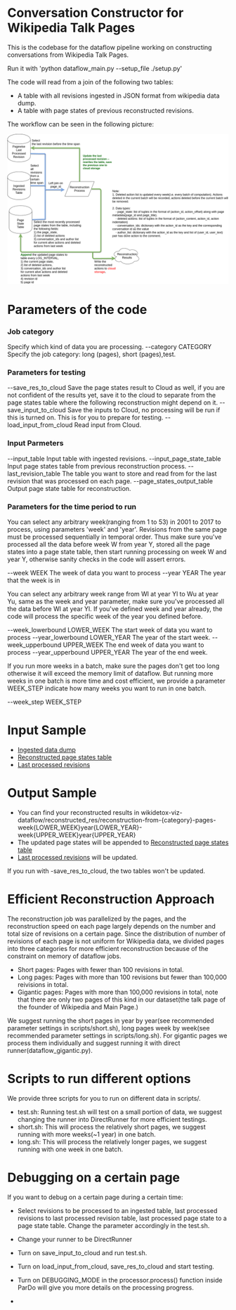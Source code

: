 # Conversation Constructor for Wikipedia Talk Pages

This is the codebase for the dataflow pipeline working on constructing conversations from Wikipedia Talk Pages.

Run it with 'python dataflow_main.py --setup_file ./setup.py' 

The code will read from a join of the following two tables: 
- A table with all revisions ingested in JSON format from wikipedia data dump.
- A table with page states of previous reconstructed revisions.

The workflow can be seen in the following picture:

![conversation_construction_workflow](docs/workflow.png)

# Parameters of the code

### Job category
  Specify which kind of data you are processing.
  --category CATEGORY   Specify the job category: long (pages), short (pages),test.

### Parameters for testing

  --save_res_to_cloud   Save the page states result to Cloud as well, if you are not confident of the results yet, save it to the cloud to separate from the page states table where the following reconstruction might depend on it.
  --save_input_to_cloud Save the inputs to Cloud, no processing will be run if this is turned on. This is for you to prepare for testing. 
  --load_input_from_cloud Read input from Cloud.

### Input Parmeters
  --input_table Input table with ingested revisions.
  --input_page_state_table Input page states table from previous reconstruction process.
  --last_revision_table  The table you want to store and read from for the last revision that was processed on each page.
  --page_states_output_table Output page state table for reconstruction.

### Parameters for the time period to run
  You can select any arbitrary week(ranging from 1 to 53) in 2001 to 2017 to process, using parameters 'week' and 'year'. Revisions from the same page must be processed sequentially in temporal order. Thus make sure you've processed all the data before week W from year Y, stored all the page states into a page state table, then start running processing on week W and year Y, otherwise sanity checks in the code will assert errors. 
 
  --week WEEK           The week of data you want to process
  --year YEAR           The year that the week is in

  You can select any arbitrary week range from Wl at year Yl to Wu at year Yu, same as the week and year parameter, make sure you've processed all the data before Wl at year Yl. If you've defined week and year already, the code will process the specific week of the year you defined before.

  --week_lowerbound LOWER_WEEK The start week of data you want to process
  --year_lowerbound LOWER_YEAR The year of the start week.
  --week_upperbound UPPER_WEEK The end week of data you want to process
  --year_upperbound UPPER_YEAR The year of the end week.

  If you run more weeks in a batch, make sure the pages don't get too long otherwise it will exceed the memory limit of dataflow. But running more weeks in one batch is more time and cost efficient, we provide a parameter WEEK_STEP indicate how many weeks you want to run in one batch.

  --week_step WEEK_STEP


# Input Sample
- [Ingested data dump](https://bigquery.cloud.google.com/table/wikidetox-viz:wikidetox_conversations.ingested_test)
- [Reconstructed page states table](https://bigquery.cloud.google.com/table/wikidetox-viz:wikidetox_conversations.page_states_test)
- [Last processed revisions](https://bigquery.cloud.google.com/table/wikidetox-viz:wikidetox_conversations.test_last_revision)

# Output Sample
- You can find your reconstructed results in wikidetox-viz-dataflow/reconstructed_res/reconstruction-from-{category}-pages-week{LOWER_WEEK}year{LOWER_YEAR}-week{UPPER_WEEK}year{UPPER_YEAR} 
- The updated page states will be appended to [Reconstructed page states table](https://bigquery.cloud.google.com/table/wikidetox-viz:wikidetox_conversations.page_states_test)
- [Last processed revisions](https://bigquery.cloud.google.com/table/wikidetox-viz:wikidetox_conversations.test_last_revision) will be updated.

If you run with -save_res_to_cloud, the two tables won't be updated.

# Efficient Reconstruction Approach

The reconstruction job was parallelized by the pages, and the reconstruction speed on each page largely depends on the number and total size of revisions on a certain page. Since the distribution of number of revisions of each page is not uniform for Wikipedia data, we divided pages into three categories for more efficient reconstruction because of the constraint on memory of dataflow jobs.

- Short pages: Pages with fewer than 100 revisions in total.
- Long pages: Pages with more than 100 revisions but fewer than 100,000 reivisions in total.
- Gigantic pages: Pages with more than 100,000 revisions in total, note that there are only two pages of this kind in our dataset(the talk page of the founder of Wikipedia and Main Page.)

We suggest running the short pages in year by year(see recommended parameter settings in scripts/short.sh), long pages week by week(see recommended parameter settings in scripts/long.sh). For gigantic pages we process them individually and suggest running it with direct runner(dataflow_gigantic.py).


# Scripts to run different options

We provide three scripts for you to run on different data in scripts/.

- test.sh: Running test.sh will test on a small portion of data, we suggest changing the runner into DirectRunner for more efficient testings. 
- short.sh: This will process the relatively short pages, we suggest running with more weeks(~1 year) in one batch.
- long.sh: This will process the relatively longer pages, we suggest running with one week in one batch.

# Debugging on a certain page

If you want to debug on a certain page during a certain time: 

- Select revisions to be processed to an ingested table, last processed revisions to last processed revision table, last processed page state to a page state table. Change the parameter accordingly in the test.sh.
- Change your runner to be DirectRunner
- Turn on save_input_to_cloud and run test.sh.
- Turn on load_input_from_cloud, save_res_to_cloud and start testing. 
- Turn on DEBUGGING_MODE in the processor.process() function inside ParDo will give you more details on the processing progress.

- 
